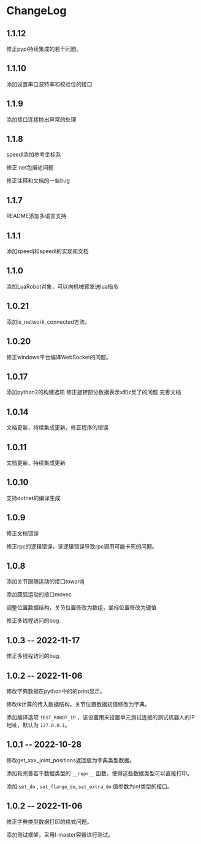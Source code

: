 # ChangeLog

## 1.1.12

修正pypi持续集成的若干问题。

## 1.1.10

添加设置串口波特率和校验位的接口

## 1.1.9

添加接口连接抛出异常的处理

## 1.1.8

speedl添加参考坐标系

修正.net包描述问题

修正注释和文档的一些bug

## 1.1.7

README添加多语言支持

## 1.1.1

添加speedj和speedl的实现和文档

## 1.1.0

添加LuaRobot对象，可以向机械臂发送lua指令

## 1.0.21

添加is_network_connected方法。

## 1.0.20

修正windows平台编译WebSocket的问题。

## 1.0.17

添加python2的构建选项
修正旋转部分数据表示x和z反了的问题
完善文档

## 1.0.14

文档更新，持续集成更新，修正程序的错误

## 1.0.11

文档更新，持续集成更新

## 1.0.10

支持dotnet的编译生成

## 1.0.9

修正文档错误

修正rpc的逻辑错误，该逻辑错误导致rpc调用可能卡死的问题。

## 1.0.8

添加关节跟随运动的接口towardj

添加圆弧运动的接口movec

调整位置数据结构，关节位置修改为数组，坐标位置修改为键值



修正多线程访问的bug.

## 1.0.3 -- 2022-11-17

修正多线程访问的bug.

## 1.0.2 -- 2022-11-06

修改字典数据在python中的的print显示。

修改ik计算的传入数据结构，关节位置数据初值修改为字典。

添加编译选项 `TEST_ROBOT_IP` ，该设置用来设置单元测试连接的测试机器人的IP地址，默认为 `127.0.0.1`。

## 1.0.1 -- 2022-10-28

修改get_xxx_joint_positions返回值为字典类型数据。

添加和完善若干数据类型的 `__repr__` 函数，使得这些数据类型可以直接打印。

添加 `set_do` , `set_flange_do`, `set_extra_do` 值参数为int类型的接口。


## 1.0.2 -- 2022-11-06

修正字典类型数据打印的格式问题。

添加测试框架，采用l-master容器进行测试。








